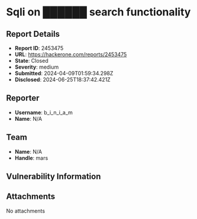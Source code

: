 # Sqli on ██████ search functionality

## Report Details
- **Report ID**: 2453475
- **URL**: https://hackerone.com/reports/2453475
- **State**: Closed
- **Severity**: medium
- **Submitted**: 2024-04-09T01:59:34.298Z
- **Disclosed**: 2024-06-25T18:37:42.421Z

## Reporter
- **Username**: b_i_n_i_a_m
- **Name**: N/A

## Team
- **Name**: N/A
- **Handle**: mars

## Vulnerability Information


## Attachments
No attachments
